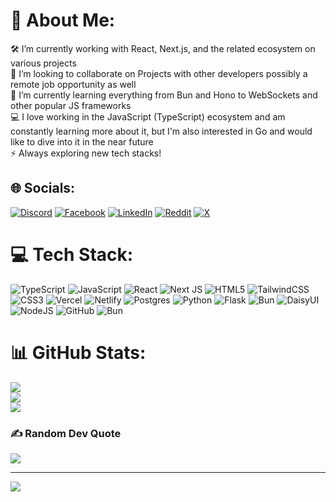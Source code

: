 # 💫 About Me:
🛠️ I’m currently working with React, Next.js, and the related ecosystem on various projects<br>🤝 I’m looking to collaborate on Projects with other developers possibly a remote job opportunity as well<br>🌱 I’m currently learning everything from Bun and Hono to WebSockets and other popular JS frameworks<br>💻 I love working in the JavaScript (TypeScript) ecosystem and am constantly learning more about it, but I'm also interested in Go and would like to dive into it in the near future<br>⚡ Always exploring new tech stacks!


## 🌐 Socials:
[![Discord](https://img.shields.io/badge/Discord-%237289DA.svg?logo=discord&logoColor=white)](https://discord.gg/towhid_karim) [![Facebook](https://img.shields.io/badge/Facebook-%231877F2.svg?logo=Facebook&logoColor=white)](https://facebook.com/towhid.karim.1) [![LinkedIn](https://img.shields.io/badge/LinkedIn-%230077B5.svg?logo=linkedin&logoColor=white)](https://linkedin.com/in/towhid-karim-8b7a75307) [![Reddit](https://img.shields.io/badge/Reddit-%23FF4500.svg?logo=Reddit&logoColor=white)](https://reddit.com/user/Spiritual-Study-8098) [![X](https://img.shields.io/badge/X-black.svg?logo=X&logoColor=white)](https://x.com/Towhidkarim) 

# 💻 Tech Stack:
 ![TypeScript](https://img.shields.io/badge/typescript-%23007ACC.svg?style=for-the-badge&logo=typescript&logoColor=white) ![JavaScript](https://img.shields.io/badge/javascript-%23323330.svg?style=for-the-badge&logo=javascript&logoColor=%23F7DF1E) ![React](https://img.shields.io/badge/react-%231572B6.svg?style=for-the-badge&logo=react&logoColor=white) ![Next JS](https://img.shields.io/badge/Next-black?style=for-the-badge&logo=next.js&logoColor=white) ![HTML5](https://img.shields.io/badge/html5-%23E34F26.svg?style=for-the-badge&logo=html5&logoColor=white) ![TailwindCSS](https://img.shields.io/badge/tailwindcss-%231572B6.svg?style=for-the-badge&logo=tailwindcss&logoColor=white) ![CSS3](https://img.shields.io/badge/css3-%231572B6.svg?style=for-the-badge&logo=css3&logoColor=white) ![Vercel](https://img.shields.io/badge/vercel-%23000000.svg?style=for-the-badge&logo=vercel&logoColor=white) ![Netlify](https://img.shields.io/badge/netlify-%23000000.svg?style=for-the-badge&logo=netlify&logoColor=#00C7B7) ![Postgres](https://img.shields.io/badge/react-%2320232a.svg?style=for-the-badge&logo=react&logoColor=%2361DAFB) ![Python](https://img.shields.io/badge/python-3670A0?style=for-the-badge&logo=python&logoColor=ffdd54) ![Flask](https://img.shields.io/badge/flask-%23000.svg?style=for-the-badge&logo=flask&logoColor=white) ![Bun](https://img.shields.io/badge/Bun-%23000000.svg?style=for-the-badge&logo=bun&logoColor=white) ![DaisyUI](https://img.shields.io/badge/daisyui-5A0EF8?style=for-the-badge&logo=daisyui&logoColor=white)  ![NodeJS](https://img.shields.io/badge/node.js-6DA55F?style=for-the-badge&logo=node.js&logoColor=white) ![GitHub](https://img.shields.io/badge/github-%23121011.svg?style=for-the-badge&logo=github&logoColor=white) ![Bun](https://img.shields.io/badge/Bun-%23000000.svg?style=for-the-badge&logo=bun&logoColor=white)
# 📊 GitHub Stats:
![](https://github-readme-stats.vercel.app/api?username=Towhidkarim&theme=transparent&hide_border=true&include_all_commits=true&count_private=true)<br/>
![](https://github-readme-streak-stats.herokuapp.com/?user=Towhidkarim&theme=transparent&hide_border=true)<br/>
![](https://github-readme-stats.vercel.app/api/top-langs/?username=Towhidkarim&theme=transparent&hide_border=true&include_all_commits=true&count_private=true&layout=compact)

### ✍️ Random Dev Quote
![](https://quotes-github-readme.vercel.app/api?type=horizontal&theme=transparent)

---
[![](https://visitcount.itsvg.in/api?id=Towhidkarim&icon=6&color=1)](https://visitcount.itsvg.in)

<!-- Proudly created with GPRM ( https://gprm.itsvg.in ) -->
